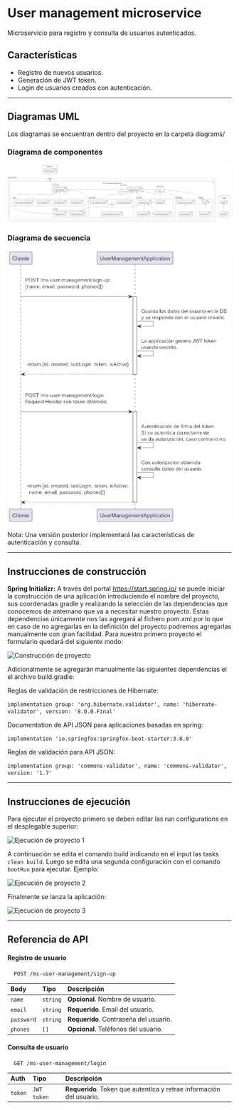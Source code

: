 # User management microservice

Microservicio para registro y consulta de usuarios autenticados.

## Características

- Registro de nuevos usuarios.
- Generación de JWT token.
- Login de usuarios creados con autenticación.

---

## Diagramas UML

Los diagramas se encuentran dentro del proyecto en la carpeta diagrams/

### Diagrama de componentes

![Diagrama de componentes](diagrams/Diagrama%20de%20Componentes%20UML2.png)

### Diagrama de secuencia

![Diagrama de secuencia](diagrams/Diagrama%20de%20Secuencia%20UML.png)

Nota: Una versión posterior implementará las características de autenticación y consulta.

---

## Instrucciones de construcción

**Spring Initializr:** A través del portal https://start.spring.io/ se puede iniciar la construcción de una aplicación
introduciendo el nombre del proyecto, sus coordenadas gradle y realizando la selección de las dependencias que conocemos
de antemano que va a necesitar nuestro proyecto. Estas dependencias únicamente nos las agregará al fichero pom.xml por
lo que en caso de no agregarlas en la definición del proyecto podremos agregarlas manualmente con gran facilidad. Para
nuestro primero proyecto el formulario quedará del siguiente modo:

![Construcción de proyecto](diagrams/Construcción%20de%20proyecto.png)

Adicionalmente se agregarán manualmente las siguientes dependencias el el archivo build.gradle:

Reglas de validación de restricciones de Hibernate:

	implementation group: 'org.hibernate.validator', name: 'hibernate-validator', version: '8.0.0.Final'

Documentation de API JSON para aplicaciones basadas en spring:

	implementation 'io.springfox:springfox-boot-starter:3.0.0'

Reglas de validación para API JSON:

    implementation group: 'commons-validator', name: 'commons-validator', version: '1.7'

---

## Instrucciones de ejecución

Para ejecutar el proyecto primero se deben editar las run configurations en el desplegable superior:

![Ejecución de proyecto 1](diagrams/Ejecución%20de%20proyecto%201.png)

A continuación se edita el comando build indicando en el input las tasks `clean build`.
Luego se edita una segunda configuración con el comando `bootRun` para ejecutar. Ejemplo:

![Ejecución de proyecto 2](diagrams/Ejecución%20de%20proyecto%202.png)

Finalmente se lanza la aplicación:

![Ejecución de proyecto 3](diagrams/Ejecución%20de%20proyecto%203.png)

---

## Referencia de API

#### Registro de usuario

```http
  POST /ms-user-management/sign-up
```

| Body       | Tipo     | Descripción                            |
|:-----------|:---------|:---------------------------------------|
| `name`     | `string` | **Opcional**. Nombre de usuario.       |
| `email`    | `string` | **Requerido**. Email del usuario.      |
| `password` | `string` | **Requerido**. Contraseña del usuario. |
| `phones`   | `[]`     | **Opcional**. Teléfonos del usuario.   |

#### Consulta de usuario

```http
  GET /ms-user-management/login
```

| Auth    | Tipo        | Descripción                                                          |
|:--------|:------------|:---------------------------------------------------------------------|
| `token` | `JWT token` | **Requerido**. Token que autentica y retrae información del usuario. |



